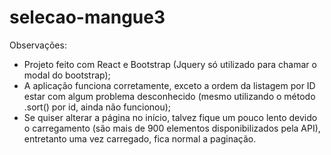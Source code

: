 # selecao-mangue3

Observações:
- Projeto feito com React e Bootstrap (Jquery só utilizado para chamar o modal do bootstrap);
- A aplicação funciona corretamente, exceto a ordem da listagem por ID estar com algum problema desconhecido (mesmo utilizando o método .sort() por id, ainda não funcionou);
- Se quiser alterar a página no início, talvez fique um pouco lento devido o carregamento (são mais de 900 elementos disponibilizados pela API), entretanto uma vez carregado, fica normal a paginação.

